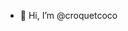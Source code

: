 - 👋 Hi, I’m @croquetcoco

<!---
croquetcoco/croquetcoco is a ✨ special ✨ repository because its `README.md` (this file) appears on your GitHub profile.
You can click the Preview link to take a look at your changes.
--->
